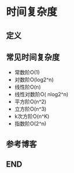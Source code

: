 # 时间复杂度

## 定义

## 常见时间复杂度


* 常数阶O(1)
* 对数阶O(log2^n)
* 线性阶O(n)
* 线性对数阶O( nlog2^n)
* 平方阶O(n^2)
* 立方阶O(n^3)
* k次方阶O(n^K)
* 指数阶O(2^n)





## 参考博客

## END
